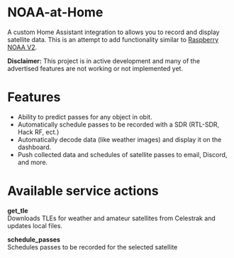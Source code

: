 # NOAA-at-Home

A custom Home Assistant integration to allows you to record and display satellite data. This is an attempt to add functionality similar to [Raspberry NOAA V2](https://github.com/jekhokie/raspberry-noaa-v2).

**Disclaimer:** This project is in active development and many of the advertised features are not working or not implemented yet.


# Features

- Ability to predict passes for any object in obit.
- Automatically schedule passes to be recorded with a SDR (RTL-SDR, Hack RF, ect.)
- Automatically decode data (like weather images) and display it on the dashboard.
- Push collected data and schedules of satellite passes to email, Discord, and more.


# Available service actions

**get_tle**\
  Downloads TLEs for weather and amateur satellites from Celestrak and updates local files.

**schedule_passes**\
  Schedules passes to be recorded for the selected satellite
